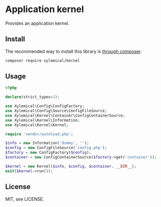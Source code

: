 # Application kernel

Provides an application kernel.

## Install

The recommended way to install this library is [through composer](http://getcomposer.org).

```sh
composer require xylemical/kernel
```

## Usage

```php
<?php

declare(strict_types=1);

use Xylemical\Config\ConfigFactory;
use Xylemical\Config\Source\ConfigFileSource;
use Xylemical\Kernel\Container\ConfigContainerSource;
use Xylemical\Kernel\Information;
use Xylemical\Kernel\Kernel;

require 'vendor/autoload.php';

$info = new Information('dummy', '');
$config = new ConfigFileSource('config.php');
$factory = new ConfigFactory($config);
$container = new ConfigContainerSource($factory->get('container'));

$kernel = new Kernel($info, $config, $container, __DIR__);
exit($kernel->run());
```

## License

MIT, see LICENSE.
